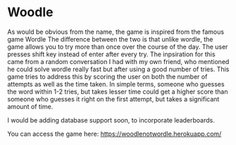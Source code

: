 # Woodle
As would be obvious from the name, the game is inspired from the famous game Wordle The difference between the two is that unlike wordle, the game allows you to try more than once over the course of the day. The user presses shift key instead of enter after every try. The inpsiration for this came from a random conversation I had with my own friend, who mentioned he could solve wordle really fast but after using a good number of tries. This game tries to address this by scoring the user on both the number of attempts as well as the time taken. In simple terms, someone who guesses the word within 1-2 tries, but takes lesser time could get a higher score than someone who guesses it right on the first attempt, but takes a significant amount of time.

I would be adding database support soon, to incorporate leaderboards.

You can access the game here: https://woodlenotwordle.herokuapp.com/
